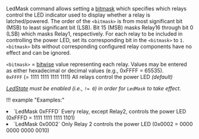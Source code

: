 LedMask command allows setting a [bitmask](https://en.wikipedia.org/wiki/Mask_(computing)#Masking_bits_to_1) which specifies which relays control the LED indicator used to display whether a relay is latched/powered. The order of the `<bitmask>` is from most significant bit (MSB) to least significant bit (LSB). Bit 15 (MSB) masks Relay16 through bit 0 (LSB) which masks Relay1, respectively. For each  relay to be included in controlling the power LED, set its corresponding bit in the `<bitmask>` to `1`. `<bitmask>` bits without corresponding configured relay components have no effect and can be ignored.

`<bitmask>` = [bitwise](https://whatis.techtarget.com/definition/bitwise) value representing each relay. Values may be entered as either hexadecimal or decimal values (e.g., 0xFFFF = 65535).    
`0xFFFF` (= 1111 1111 1111 1111) All relays control the power LED _(default)_

*[LedState](Commands#ledstate) must be enabled (i.e., `!= 0`) in order for `LedMask` to take effect.*

!!! example "Examples:"

<li>`LedMask 0xFFFD` Every relay, except Relay2, controls the power LED (0xFFFD = 1111 1111 1111 1101)</li>
<li>`LedMask 0x0002` Only Relay 2 controls the power LED (0x0002 = 0000 0000 0000 0010)</li>
